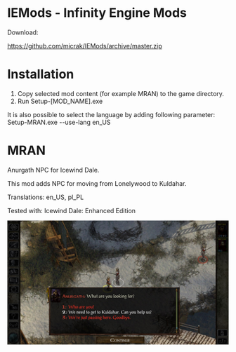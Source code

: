 # IEMods - Infinity Engine Mods

Download:

https://github.com/micrak/IEMods/archive/master.zip

# Installation
1. Copy selected mod content (for example MRAN) to the game directory.
2. Run Setup-[MOD_NAME].exe

It is also possible to select the language by adding following parameter:
Setup-MRAN.exe --use-lang en_US

# MRAN 
Anurgath NPC for Icewind Dale.

This mod adds NPC for moving from Lonelywood to Kuldahar. 

Translations:
en_US,
pl_PL

Tested with:
Icewind Dale: Enhanced Edition

![Alt text](/MRAN/MRAN/Screen.jpg?raw=true "Screenshot")

